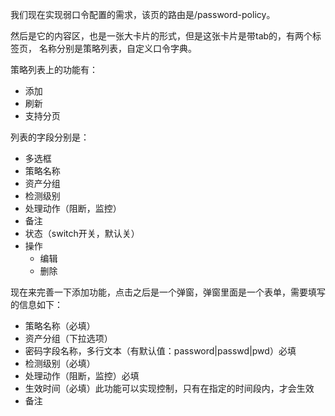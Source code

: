 我们现在实现弱口令配置的需求，该页的路由是/password-policy。

然后是它的内容区，也是一张大卡片的形式，但是这张卡片是带tab的，有两个标签页， 名称分别是策略列表，自定义口令字典。

策略列表上的功能有：
- 添加
- 刷新
- 支持分页

列表的字段分别是：
- 多选框
- 策略名称
- 资产分组
- 检测级别
- 处理动作（阻断，监控）
- 备注
- 状态（switch开关，默认关）
- 操作
  - 编辑
  - 删除

现在来完善一下添加功能，点击之后是一个弹窗，弹窗里面是一个表单，需要填写的信息如下：
- 策略名称（必填）
- 资产分组（下拉选项）
- 密码字段名称，多行文本（有默认值：password|passwd|pwd）必填
- 检测级别（必填）
- 处理动作（阻断，监控）必填
- 生效时间（必填）此功能可以实现控制，只有在指定的时间段内，才会生效
- 备注